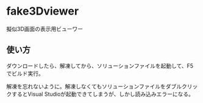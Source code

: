 # fake3Dviewer
擬似3D画面の表示用ビューワー

## 使い方
ダウンロードしたら、解凍してから、ソリューションファイルを起動して、F5でビルド実行。

解凍を忘れないように。解凍しなくてもソリューションファイルをダブルクリックするとVisual Studioが起動できてしまうが、しかし読み込みエラーになる。
